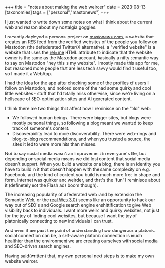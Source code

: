 +++
title =  "notes about making the web weirder"
date = 2023-08-13
[taxonomies]
tags = ["personal","mastonews"]
+++

I just wanted to write down some notes on what I think about the current web and reason about my nostalgia goggles.

I recently deployed a personal project on [mastonews.com](https://mastonews.com), a website that creates an RSS feed from the verified websites of the people you follow on Mastodon (the defederated Twitter/X alternative). a "verified website" is a website that uses the [rel=me](https://developer.mozilla.org/en-US/docs/Web/HTML/Attributes/rel/me) HTML attribute to indicate that the website owner is the same as the Mastodon account, basically a nifty semantic way to say on Mastodon "hey this is my website". I mostly made this app for me, but reasoned more people that are less tech savvy would find it useful too, so I made it a WebApp.

I had the idea for the app after checking some of the profiles of users I follow on Mastodon, and noticed some of the had some quirky and cool little websites - stuff that I'd totally miss otherwise, since we're living on a hellscape of SEO-optimization sites and AI generated content.

I think there are two things that affect how I reminisce on the "old" web:

- We followed human beings. There were bigger sites, but blogs were mostly personal things, so following a blog meant we wanted to keep track of someone's content.
- Discoverability lead to more discoverability. There were web-rings and blog-to-blog recommendations, and when you trusted a source, the sites it led to were more hits than misses.

Not to say social media wasn't an improvement in everyone's life, but depending on social media means we did lost content that social media doesn't support. When you build a website or a blog, there is an identity you have to build in it that doesn't happen with the same complexity on e.g. Facebook, and the kind of content you build is much more free in shape and form. Internet was quirker and weirder, and that's the 'fun' I reminisce about it (definetely not the Flash ads boom though).

The increasing popularity of a federated web (and by extension the Semantic Web, or the [real Web 3.0](https://en.wikipedia.org/wiki/Semantic_Web)) seems like an opportunity to hack our way out of SEO's and Google search engine enshittification to give Web visibility back to individuals. I want more weird and quirky websites, not just for the joy of finding cool websites, but because I want the joy of platonically connecting to new individuals I can trust.

And even if are past the point of understanding how dangerous a platonic social connection can be, a self-aware platonic connection is much healthier than the environment we are creating ourselves with social media and SEO-driven search engines.

Having said(written) that, my own personal next steps is to make my own website weirder.
